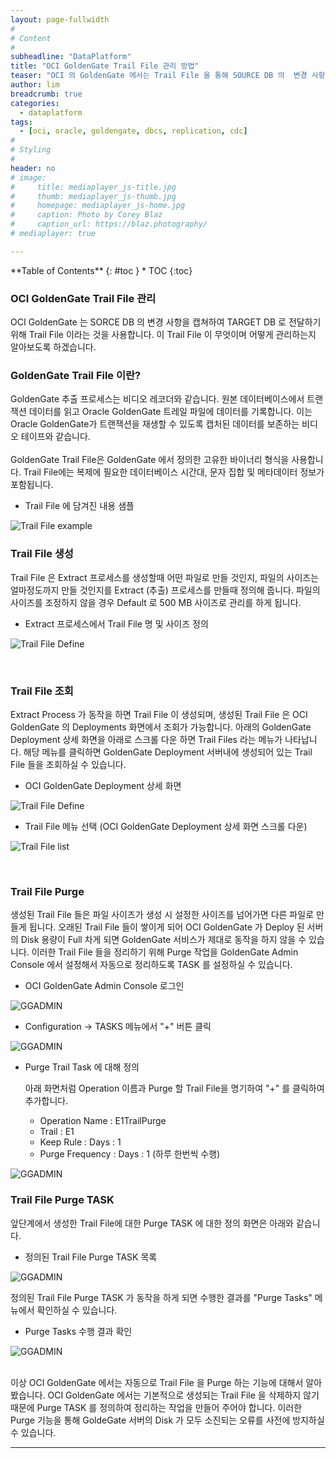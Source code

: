 ```yaml
---
layout: page-fullwidth
#
# Content
#
subheadline: "DataPlatform"
title: "OCI GoldenGate Trail File 관리 방법"
teaser: "OCI 의 GoldenGate 에서는 Trail File 을 통해 SOURCE DB 의  변경 사항을 TARGET DB 에 전달합니다. Trail File 이 쌓이는 것을 방지하기 위해 설정하는 설정 방법을 알아봅니다."
author: lim
breadcrumb: true
categories:
  - dataplatform
tags:
  - [oci, oracle, goldengate, dbcs, replication, cdc]
#
# Styling
#
header: no
# image:
#     title: mediaplayer_js-title.jpg
#     thumb: mediaplayer_js-thumb.jpg
#     homepage: mediaplayer_js-home.jpg
#     caption: Photo by Corey Blaz
#     caption_url: https://blaz.photography/
# mediaplayer: true

---
```


<div class="panel radius" markdown="1">
**Table of Contents**
{: #toc }
*  TOC
{:toc}
</div>

### OCI GoldenGate Trail File 관리
OCI GoldenGate 는 SORCE DB 의 변경 사항을 캡쳐하여 TARGET DB 로 전달하기 위해 Trail File 이라는 것을 사용합니다. 이 Trail File 이 무엇이며 어떻게 관리하는지 알아보도록 하겠습니다.
<br>

### GoldenGate Trail File 이란?
GoldenGate 추출 프로세스는 비디오 레코더와 같습니다. 원본 데이터베이스에서 트랜잭션 데이터를 읽고 Oracle GoldenGate 트레일 파일에 데이터를 기록합니다. 이는 Oracle GoldenGate가 트랜잭션을 재생할 수 있도록 캡처된 데이터를 보존하는 비디오 테이프와 같습니다.  
<br>
GoldenGate Trail File은 GoldenGate 에서 정의한 고유한 바이너리 형식을 사용합니다. Trail File에는 복제에 필요한 데이터베이스 시간대, 문자 집합 및 메타데이터 정보가 포함됩니다.

- Trail File 에 담겨진 내용 샘플

![Trail File example](/assets/img/dataplatform/2023/goldengate/01_oci_goldengate_trail_file_example.png)

### Trail File 생성
Trail File 은 Extract 프로세스를 생성할때 어떤 파일로 만들 것인지, 파일의 사이즈는 얼마정도까지 만들 것인지를 Extract (추출) 프로세스를 만들때 정의해 줍니다. 파일의 사이즈를 조정하지 않을 경우 Default 로 500 MB 사이즈로 관리를 하게 됩니다.

- Extract 프로세스에서 Trail File 명 및 사이즈 정의

![Trail File Define](/assets/img/dataplatform/2023/goldengate/02_oci_goldengate_trail_file_define.png)

<br>

### Trail File 조회
Extract Process 가 동작을 하면 Trail File 이 생성되며, 생성된 Trail File 은 OCI GoldenGate 의 Deployments 화면에서 조회가 가능합니다. 
아래의 GoldenGate Deployment 상세 화면을 아래로 스크롤 다운 하면 Trail Files 라는 메뉴가 나타납니다. 해당 메뉴를 클릭하면 GoldenGate Deployment 서버내에 생성되어 있는 Trail File 들을 조회하실 수 있습니다.

- OCI GoldenGate Deployment 상세 화면

![Trail File Define](/assets/img/dataplatform/2023/goldengate/03_oci_goldengate_deployment.png) 

- Trail File 메뉴 선택 (OCI GoldenGate Deployment 상세 화면 스크롤 다운)

![Trail File list](/assets/img/dataplatform/2023/goldengate/04_oci_goldengate_trail_file_menu.png) 

<br>

### Trail File Purge
생성된 Trail File 들은 파일 사이즈가 생성 시 설정한 사이즈를 넘어가면 다른 파일로 만들게 됩니다. 오래된 Trail File 들이 쌓이게 되어 OCI GoldenGate 가 Deploy 된 서버의 Disk 용량이 Full 차게 되면 GoldenGate 서비스가 제대로 동작을 하지 않을 수 있습니다. 이러한 Trail File 들을 정리하기 위해 Purge 작업을 GoldenGate Admin Console 에서 설정해서 자동으로 정리하도록 TASK 를 설정하실 수 있습니다.

- OCI GoldenGate Admin Console 로그인

![GGADMIN](/assets/img/dataplatform/2023/goldengate/05_oci_goldengate_admin_console.png) 

- Configuration -> TASKS 메뉴에서 "+" 버튼 클릭

![GGADMIN](/assets/img/dataplatform/2023/goldengate/06_oci_goldengate_trail_file_purge_01.png)

- Purge Trail Task 에 대해 정의

  아래 화면처럼 Operation 이름과 Purge 할 Trail File을 명기하여 "+" 를 클릭하여 추가합니다.
  - Operation Name : E1TrailPurge
  - Trail : E1
  - Keep Rule : Days : 1
  - Purge Frequency : Days : 1 (하루 한번씩 수행)
  
![GGADMIN](/assets/img/dataplatform/2023/goldengate/07_oci_goldengate_trail_file_purge_02.png)

### Trail File Purge TASK 
앞단계에서 생성한 Trail File에 대한 Purge TASK 에 대한 정의 화면은 아래와 같습니다.

- 정의된 Trail File Purge TASK 목록

![GGADMIN](/assets/img/dataplatform/2023/goldengate/08_oci_goldengate_trail_file_purge_task.png)

정의된 Trail File Purge TASK 가 동작을 하게 되면 수행한 결과를 "Purge Tasks" 메뉴에서 확인하실 수 있습니다.

- Purge Tasks 수행 결과 확인

![GGADMIN](/assets/img/dataplatform/2023/goldengate/09_oci_goldengate_trail_file_purge_task_result.png)

<br>
이상 OCI GoldenGate 에서는 자동으로 Trail File 을 Purge 하는 기능에 대해서 알아봤습니다. OCI GoldenGate 에서는 기본적으로 생성되는 Trail File 을 삭제하지 않기 때문에 Purge TASK 를 정의하여 정리하는 작업을 만들어 주어야 합니다. 이러한 Purge 기능을 통해 GoldeGate 서버의 Disk 가 모두 소진되는 오류를 사전에 방지하실 수 있습니다.

<br>

---

